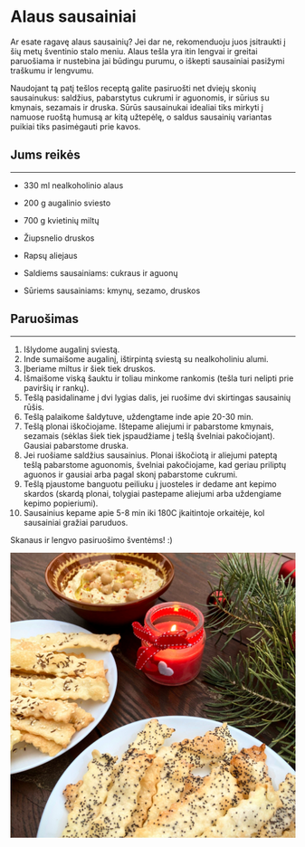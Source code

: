 # Alaus sausainiai

Ar esate ragavę alaus sausainių? Jei dar ne, rekomenduoju juos įsitraukti į šių metų šventinio stalo meniu. Alaus tešla yra itin lengvai ir greitai paruošiama ir nustebina jai būdingu purumu, o iškepti sausainiai pasižymi traškumu ir lengvumu. 

Naudojant tą patį tešlos receptą galite pasiruošti net dviejų skonių sausainukus: saldžius, pabarstytus cukrumi ir aguonomis, ir sūrius su kmynais, sezamais ir druska. Sūrūs sausainukai idealiai tiks mirkyti į namuose ruoštą humusą ar kitą užtepėlę, o saldus sausainių variantas puikiai tiks pasimėgauti prie kavos. 

## Jums reikės
<hr/>

* 330 ml nealkoholinio alaus
* 200 g augalinio sviesto
* 700 g kvietinių miltų
* Žiupsnelio druskos
* Rapsų aliejaus

* Saldiems sausainiams: cukraus ir aguonų
* Sūriems sausainiams: kmynų, sezamo, druskos

## Paruošimas
<hr/>

1. Išlydome augalinį sviestą. 
2. Inde sumaišome augalinį, ištirpintą sviestą su nealkoholiniu alumi. 
3. Įberiame miltus ir šiek tiek druskos. 
4. Išmaišome viską šauktu ir toliau minkome rankomis (tešla turi nelipti prie paviršių ir rankų).
5. Tešlą pasidaliname į dvi lygias dalis, jei ruošime dvi skirtingas sausainių rūšis.
6. Tešlą palaikome šaldytuve, uždengtame inde apie 20-30 min. 
7. Tešlą plonai iškočiojame. Ištepame aliejumi ir pabarstome kmynais, sezamais (sėklas šiek tiek įspaudžiame į tešlą švelniai pakočiojant). Gausiai pabarstome druska. 
8. Jei ruošiame saldžius sausainius. Plonai iškočiotą ir aliejumi pateptą tešlą pabarstome aguonomis, švelniai pakočiojame, kad geriau priliptų aguonos ir gausiai arba pagal skonį pabarstome cukrumi. 
9. Tešlą pjaustome banguotu peiliuku į juosteles ir dedame ant kepimo skardos (skardą plonai, tolygiai pastepame aliejumi arba uždengiame kepimo popieriumi).
10. Sausainius kepame apie 5-8 min iki 180C įkaitintoje orkaitėje, kol sausainiai gražiai paruduos.

   Skanaus ir lengvo pasiruošimo šventėms! :)

![name](../../pav/alaus_sausainiai.JPG)
